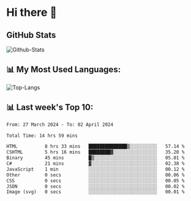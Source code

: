 # Hi there 👋

## GitHub Stats
![Github-Stats](https://github-readme-stats-sigma-five.vercel.app/api?username=ltorson&show_icons=true&theme=radical&count_private=true)

## 📊 My Most Used Languages:
![Top-Langs](https://github-readme-stats-sigma-five.vercel.app/api/top-langs/?username=LTorson&layout=compact&langs_count=10)

## 📊 Last week's Top 10:
<!--START_SECTION:waka-->

```txt
From: 27 March 2024 - To: 02 April 2024

Total Time: 14 hrs 59 mins

HTML          8 hrs 33 mins   ██████████████▒░░░░░░░░░░   57.14 %
CSHTML        5 hrs 16 mins   ████████▓░░░░░░░░░░░░░░░░   35.20 %
Binary        45 mins         █▒░░░░░░░░░░░░░░░░░░░░░░░   05.01 %
C#            21 mins         ▓░░░░░░░░░░░░░░░░░░░░░░░░   02.38 %
JavaScript    1 min           ░░░░░░░░░░░░░░░░░░░░░░░░░   00.12 %
Other         0 secs          ░░░░░░░░░░░░░░░░░░░░░░░░░   00.06 %
CSS           0 secs          ░░░░░░░░░░░░░░░░░░░░░░░░░   00.05 %
JSON          0 secs          ░░░░░░░░░░░░░░░░░░░░░░░░░   00.02 %
Image (svg)   0 secs          ░░░░░░░░░░░░░░░░░░░░░░░░░   00.01 %
```

<!--END_SECTION:waka-->
